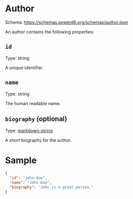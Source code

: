 # Author

Schema: https://schemas.powerd6.org/schemas/author.json

An author contains the following properties:

## `id`

Type: string

A unique identifier.

## `name`

Type: string

The human readable name.

## `biography` (optional)

Type: [markdown-string](markdown-string.md)

A short biography for the author.

# Sample

```json
{
  "id": "john-doe",
  "name": "John Doe",
  "biography": "John is a great person."
}

```